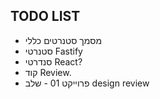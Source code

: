 ## TODO LIST

- מסמך סטנרטים כללי
- סטנרטי Fastify
- סנדרטי React?
- קוד Review.
- פרוייקט 01 - שלב design review
